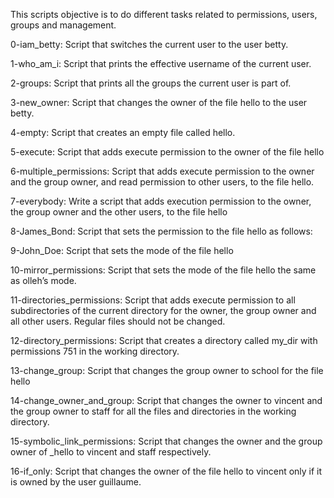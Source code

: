 This scripts objective is to do different tasks related to permissions, users, groups and management. 

0-iam_betty: Script that switches the current user to the user betty.

1-who_am_i: Script that prints the effective username of the current user.

2-groups: Script that prints all the groups the current user is part of.

3-new_owner: Script that changes the owner of the file hello to the user betty.

4-empty: Script that creates an empty file called hello.

5-execute: Script that adds execute permission to the owner of the file hello

6-multiple_permissions: Script that adds execute permission to the owner and the group owner, and read permission to other users, to the file hello.

7-everybody: Write a script that adds execution permission to the owner, the group owner and the other users, to the file hello

8-James_Bond: Script that sets the permission to the file hello as follows:

9-John_Doe: Script that sets the mode of the file hello

10-mirror_permissions: Script that sets the mode of the file hello the same as olleh’s mode.

11-directories_permissions: Script that adds execute permission to all subdirectories of the current directory for the owner, the group owner and all other users. Regular files should not be changed.

12-directory_permissions: Script that creates a directory called my_dir with permissions 751 in the working directory.

13-change_group: Script that changes the group owner to school for the file hello

14-change_owner_and_group: Script that changes the owner to vincent and the group owner to staff for all the files and directories in the working directory.

15-symbolic_link_permissions: Script that changes the owner and the group owner of _hello to vincent and staff respectively.

16-if_only: Script that changes the owner of the file hello to vincent only if it is owned by the user guillaume.
